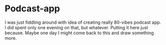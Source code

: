 # Podcast-app

I was just fiddling around with idea of creating really 80-vibes podcast app. I did spent only one evening on that, but whatever. Putting it here just because. Maybe one day I might come back to this and draw something more.
